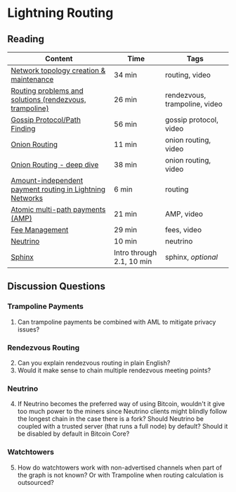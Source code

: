 # Lightning Routing

## Reading

| Content                                                                                       | Time  | Tags                    |
|-----------------------------------------------------------------------------------------------|-------|-------------------------|
[Network topology creation & maintenance](https://www.youtube.com/watch?v=j2l_Ut4k1qI) | 34 min | routing, video |
[Routing problems and solutions (rendezvous, trampoline)](https://www.youtube.com/watch?v=1O-bhcbh9vE) | 26 min | rendezvous, trampoline, video |
[Gossip Protocol/Path Finding](https://youtu.be/MeEFUaRnMak) | 56 min | gossip protocol, video |
[Onion Routing](https://youtu.be/toarjBSPFqI) | 11 min | onion routing, video |
[Onion Routing - deep dive](https://youtu.be/D4kX0gR-H0Y) | 38 min | onion routing, video |
[Amount-independent payment routing in Lightning Networks](https://medium.com/coinmonks/amount-independent-payment-routing-in-lightning-networks-6409201ff5ed) | 6 min | routing |
[Atomic multi-path payments (AMP)](https://youtu.be/Og4TGERPZMY) | 21 min | AMP, video |
[Fee Management](https://youtu.be/r8S3iELg9_U) | 29 min | fees, video |
[Neutrino](https://blog.lightning.engineering/posts/2018/10/17/neutrino.html) | 10 min | neutrino |
[Sphinx](https://cypherpunks.ca/~iang/pubs/Sphinx_Oakland09.pdf) | Intro through 2.1, 10 min | sphinx, _optional_ |

## Discussion Questions

### Trampoline Payments
1. Can trampoline payments be combined with AML to mitigate privacy issues?

### Rendezvous Routing
2. Can you explain rendezvous routing in plain English?
3. Would it make sense to chain multiple rendezvous meeting points?

### Neutrino
4. If Neutrino becomes the preferred way of using Bitcoin, wouldn't it give too much power to the miners since Neutrino clients might blindly follow the longest chain in the case there is a fork? Should Neutrino be coupled with a trusted server (that runs a full node) by default? Should it be disabled by default in Bitcoin Core?

### Watchtowers
5. How do watchtowers work with non-advertised channels when part of the graph is not known? Or with Trampoline when routing calculation is outsourced?
